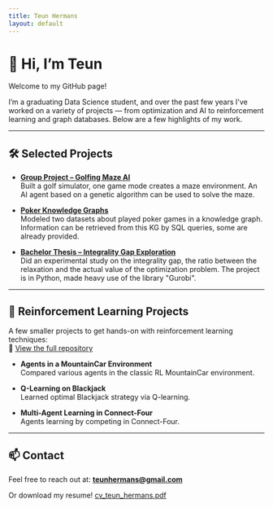 ```yaml
---
title: Teun Hermans
layout: default
---
```


# 👋 Hi, I’m Teun

Welcome to my GitHub page!

I’m a graduating Data Science student, and over the past few years I've worked on a variety of projects — from optimization and AI to reinforcement learning and graph databases. Below are a few highlights of my work.

---

## 🛠️ Selected Projects

- **[Group Project – Golfing Maze AI](https://github.com/TessaDerks/Putting-group_09)**  
  Built a golf simulator, one game mode creates a maze environment. An AI agent based on a genetic algorithm can be used to solve the maze.

- **[Poker Knowledge Graphs](https://github.com/teunhermans/Poker_KG)**  
  Modeled two datasets about played poker games in a knowledge graph. Information can be retrieved from this KG by SQL queries, some are already provided.

- **[Bachelor Thesis – Integrality Gap Exploration](https://github.com/teunhermans/Thesis-code)**  
  Did an experimental study on the integrality gap, the ratio between the relaxation and the actual value of the optimization problem. The project is in Python, made heavy use of the library "Gurobi".

---

## 🧠 Reinforcement Learning Projects

A few smaller projects to get hands-on with reinforcement learning techniques:  
🔗 [View the full repository](https://github.com/teunhermans/Reinforcement_learning_projects)

- **Agents in a MountainCar Environment**  
  Compared various agents in the classic RL MountainCar environment.

- **Q-Learning on Blackjack**  
  Learned optimal Blackjack strategy via Q-learning.

- **Multi-Agent Learning in Connect-Four**  
  Agents learning by competing in Connect-Four.

---

## 📫 Contact

Feel free to reach out at: **teunhermans@gmail.com**

Or download my resume! [cv_teun_hermans.pdf](cv_teun_hermans.pdf)


